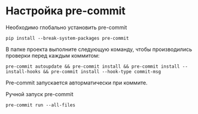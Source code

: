 # Настройка pre-commit

Необходимо глобально установить pre-commit

```shell
pip install --break-system-packages pre-commit
```

В папке проекта выполните следующую команду,
чтобы производились проверки перед каждым коммитом:

```shell
pre-commit autoupdate && pre-commit install && pre-commit install --install-hooks && pre-commit install --hook-type commit-msg
```

Pre-commit запускается авторматически при коммите.

Ручной запуск pre-commit

```shell
pre-commit run --all-files
```
